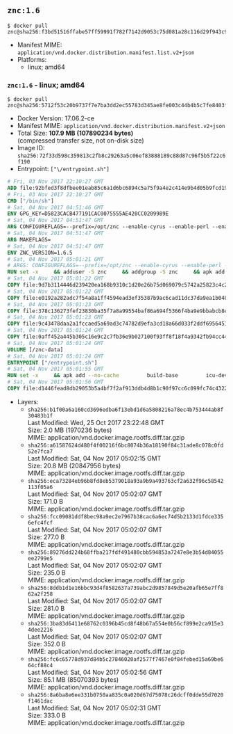 ## `znc:1.6`

```console
$ docker pull znc@sha256:f3bd51516ffabe57ff59991f782f7142d9053c75d081a28c116d29f943c971c4
```

-	Manifest MIME: `application/vnd.docker.distribution.manifest.list.v2+json`
-	Platforms:
	-	linux; amd64

### `znc:1.6` - linux; amd64

```console
$ docker pull znc@sha256:5712f53c20b9737f7e7ba3dd2ec55783d345ae8fe003c44b4b5c7fe8403f3742
```

-	Docker Version: 17.06.2-ce
-	Manifest MIME: `application/vnd.docker.distribution.manifest.v2+json`
-	Total Size: **107.9 MB (107890234 bytes)**  
	(compressed transfer size, not on-disk size)
-	Image ID: `sha256:72f33d598c359813c2fb8c29263a5c06ef83888189c88d87c96f5b5f22c6f190`
-	Entrypoint: `["\/entrypoint.sh"]`

```dockerfile
# Fri, 03 Nov 2017 22:10:27 GMT
ADD file:92bfed3f8dfbee01eab85c6a1d6bc6894c5a75f9a4e2c414e9b4d05b9fcd19d0 in / 
# Fri, 03 Nov 2017 22:10:27 GMT
CMD ["/bin/sh"]
# Sat, 04 Nov 2017 04:51:46 GMT
ENV GPG_KEY=D5823CACB477191CAC0075555AE420CC0209989E
# Sat, 04 Nov 2017 04:51:47 GMT
ARG CONFIGUREFLAGS=--prefix=/opt/znc --enable-cyrus --enable-perl --enable-python --disable-ipv6
# Sat, 04 Nov 2017 04:51:47 GMT
ARG MAKEFLAGS=
# Sat, 04 Nov 2017 04:51:47 GMT
ENV ZNC_VERSION=1.6.5
# Sat, 04 Nov 2017 05:01:21 GMT
# ARGS: CONFIGUREFLAGS=--prefix=/opt/znc --enable-cyrus --enable-perl --enable-python --disable-ipv6 MAKEFLAGS=
RUN set -x     && adduser -S znc     && addgroup -S znc     && apk add --no-cache --virtual runtime-dependencies         ca-certificates         cyrus-sasl         icu         su-exec         tini     && apk add --no-cache --virtual build-dependencies         build-base         curl         cyrus-sasl-dev         gnupg         icu-dev         libressl-dev         perl-dev         python3-dev     && mkdir /znc-src && cd /znc-src     && curl -fsSL "https://znc.in/releases/archive/znc-${ZNC_VERSION}.tar.gz" -o znc.tgz     && curl -fsSL "https://znc.in/releases/archive/znc-${ZNC_VERSION}.tar.gz.sig" -o znc.tgz.sig     && export GNUPGHOME="$(mktemp -d)"     && gpg --keyserver ha.pool.sks-keyservers.net --recv-keys "${GPG_KEY}"     && gpg --batch --verify znc.tgz.sig znc.tgz     && rm -rf "$GNUPGHOME"     && tar -zxf znc.tgz --strip-components=1     && mkdir build && cd build     && ../configure ${CONFIGUREFLAGS}     && make $MAKEFLAGS     && make install     && apk del build-dependencies     && cd / && rm -rf /znc-src
# Sat, 04 Nov 2017 05:01:22 GMT
COPY file:9d7b3114446d239420ea168b9310c1d20e26b75d069079c5742a25823c4c2aab in / 
# Sat, 04 Nov 2017 05:01:22 GMT
COPY file:e0192a282adc7f54a8a1ff4594ead3ef35387b9ac6cad11dc37da9ea1b048a13 in /startup-sequence/ 
# Sat, 04 Nov 2017 05:01:23 GMT
COPY file:378c136273fef23830ba35f7a8a99554baf86a694f5366f4ba9e9bbabcb8ee6a in /startup-sequence/ 
# Sat, 04 Nov 2017 05:01:23 GMT
COPY file:9c43478daa2a1fccaed5a69ad3c74782d9efa3cd18a66d033f2ddf6956451ba5 in /startup-sequence/ 
# Sat, 04 Nov 2017 05:01:24 GMT
COPY file:0aff452a445b305c16e9c2c7fb36e9b027100f93ff8f18f4a9342fb94cc44b9c in /startup-sequence/ 
# Sat, 04 Nov 2017 05:01:24 GMT
VOLUME [/znc-data]
# Sat, 04 Nov 2017 05:01:24 GMT
ENTRYPOINT ["/entrypoint.sh"]
# Sat, 04 Nov 2017 05:01:55 GMT
RUN set -x     && apk add --no-cache         build-base         icu-dev         libressl-dev         perl         python3
# Sat, 04 Nov 2017 05:01:56 GMT
COPY file:d1446fead8db29053b5a4bf7f2af913ddb4d8b1c90f97cc6c099fc74c4322109 in /startup-sequence/ 
```

-	Layers:
	-	`sha256:b1f00a6a160cd3696edba6f13ebd1d6a5808216a78ec4b753444ab8f30483b1f`  
		Last Modified: Wed, 25 Oct 2017 23:22:48 GMT  
		Size: 2.0 MB (1970236 bytes)  
		MIME: application/vnd.docker.image.rootfs.diff.tar.gzip
	-	`sha256:a61587624d480f4f00216f6bc8074b36a18190f84c31ade8c078c0fd52e7fca7`  
		Last Modified: Sat, 04 Nov 2017 05:02:15 GMT  
		Size: 20.8 MB (20847956 bytes)  
		MIME: application/vnd.docker.image.rootfs.diff.tar.gzip
	-	`sha256:eca73284eb96b8fd8eb5379018a93a9b9a493763cf2a632f96c58542113f05a6`  
		Last Modified: Sat, 04 Nov 2017 05:02:07 GMT  
		Size: 171.0 B  
		MIME: application/vnd.docker.image.rootfs.diff.tar.gzip
	-	`sha256:fcc09081ddf8bec98a9ec2e7967b38cac6a6ec74d5b2133d1fdce3356efc4fcf`  
		Last Modified: Sat, 04 Nov 2017 05:02:07 GMT  
		Size: 277.0 B  
		MIME: application/vnd.docker.image.rootfs.diff.tar.gzip
	-	`sha256:89276dd224b68ffba217fdf491480cbb594853a7247e8e3b54d84055ee2799e5`  
		Last Modified: Sat, 04 Nov 2017 05:02:07 GMT  
		Size: 235.0 B  
		MIME: application/vnd.docker.image.rootfs.diff.tar.gzip
	-	`sha256:8ddb1d1e16bbc93d4f8582637a739abc2d9857849d5e20afb65e7ff862a2f258`  
		Last Modified: Sat, 04 Nov 2017 05:02:07 GMT  
		Size: 281.0 B  
		MIME: application/vnd.docker.image.rootfs.diff.tar.gzip
	-	`sha256:3ba83d6411e68762c0396b45cd8f48b67a554e0b56cf899e2ca915e34dee2216`  
		Last Modified: Sat, 04 Nov 2017 05:02:07 GMT  
		Size: 352.0 B  
		MIME: application/vnd.docker.image.rootfs.diff.tar.gzip
	-	`sha256:fc6c65778d937d84b5c27846020af2577f7467e0f84febed15a69be664cf88c4`  
		Last Modified: Sat, 04 Nov 2017 05:02:56 GMT  
		Size: 85.1 MB (85070393 bytes)  
		MIME: application/vnd.docker.image.rootfs.diff.tar.gzip
	-	`sha256:8a6ba8e6ee331b0750aa835c0a020d67d75078c26dcff0dde55d7020f1461dac`  
		Last Modified: Sat, 04 Nov 2017 05:02:31 GMT  
		Size: 333.0 B  
		MIME: application/vnd.docker.image.rootfs.diff.tar.gzip
